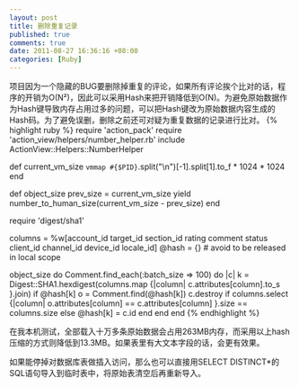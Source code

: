 ```yaml
---
layout: post
title: 删除重复记录
published: true
comments: true
date: 2011-08-27 16:36:16 +08:00
categories: [Ruby]
---
```


项目因为一个隐藏的BUG要删除掉重复的评论，如果所有评论挨个比对的话，程序的开销为O(N²)，因此可以采用Hash来把开销降低到O(N)。为避免原始数据作为Hash键导致内存占用过多的问题，可以把Hash键改为原始数据内容生成的Hash码。为了避免误删，删除之前还可对疑为重复数据的记录进行比对。
{% highlight ruby %}
require 'action_pack'
require 'action_view/helpers/number_helper.rb'
include ActionView::Helpers::NumberHelper

def current_vm_size
  `vmmap #{$PID}`.split("\n")[-1].split[1].to_f * 1024 * 1024
end

def object_size
 prev_size = current_vm_size
 yield
 number_to_human_size(current_vm_size - prev_size)
end

require 'digest/sha1'

columns = %w[account_id target_id section_id rating comment status client_id channel_id device_id locale_id]
@hash = {} # avoid to be released in local scope

object_size do
  Comment.find_each(:batch_size => 100) do |c|
    k = Digest::SHA1.hexdigest(columns.map {|column| c.attributes[column].to_s }.join)
    if @hash[k]
      o = Comment.find(@hash[k])
      c.destroy if columns.select {|column| o.attributes[column] == c.attributes[column] }.size == columns.size
    else
      @hash[k] = c.id
    end
  end
end
{% endhighlight %}

在我本机测试，全部载入十万多条原始数据会占用263MB内存，而采用以上hash压缩的方式则降低到13.3MB。如果表里有大文本字段的话，会更有效果。

如果能停掉对数据库表做插入访问，那么也可以直接用SELECT DISTINCT\*的SQL语句导入到临时表中，将原始表清空后再重新导入。
